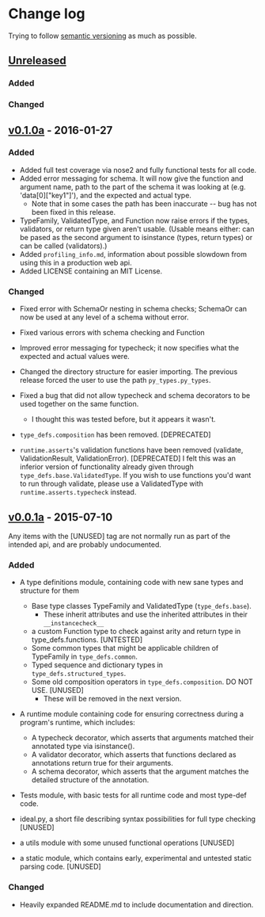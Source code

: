 # Change log

Trying to follow [semantic versioning](http://semver.org) as much as possible.

## [Unreleased][unreleased]

### Added

### Changed

## [v0.1.0a] - 2016-01-27

### Added

- Added full test coverage via nose2 and fully functional tests for all code.
- Added error messaging for schema. It will now give the function and argument name, path to the part of the schema it was looking at
    (e.g. 'data[0]["key1"]'), and the expected and actual type.
    - Note that in some cases the path has been inaccurate -- bug has not been fixed in this release.
- TypeFamily, ValidatedType, and Function now raise errors if the types, validators, or return type given aren't usable.
  (Usable means either: can be pased as the second argument to isinstance (types, return types) or can be called (validators).)
- Added `profiling_info.md`, information about possible slowdown from using this in a production web api.
- Added LICENSE containing an MIT License.

### Changed

- Fixed error with SchemaOr nesting in schema checks; SchemaOr can now be used at any level of a schema without error.
- Fixed various errors with schema checking and Function
- Improved error messaging for typecheck; it now specifies what the expected and actual values were.
- Changed the directory structure for easier importing.  The previous release forced the user to use the path `py_types.py_types`.
- Fixed a bug that did not allow typecheck and schema decorators to be used together on the same function.
  - I thought this was tested before, but it appears it wasn't.

- `type_defs.composition` has been removed. [DEPRECATED]
- `runtime.asserts`'s validation functions have been removed (validate, ValidationResult, ValidationError). [DEPRECATED]
    I felt this was an inferior version of functionality already given through `type_defs.base.ValidatedType`.
    If you wish to use functions you'd want to run through validate, please use a ValidatedType with `runtime.asserts.typecheck` instead.


## [v0.0.1a] - 2015-07-10
Any items with the [UNUSED] tag are not normally run as part of the intended api, and are probably undocumented.

### Added
- A type definitions module, containing code with new sane types and structure for them
  - Base type classes TypeFamily and ValidatedType (`type_defs.base`).
    - These inherit attributes and use the inherited attributes in their `__instancecheck__`
  - a custom Function type to check against arity and return type in type_defs.functions. [UNTESTED]
  - Some common types that might be applicable children of TypeFamily in `type_defs.common`.
  - Typed sequence and dictionary types in `type_defs.structured_types`.
  - Some old composition operators in `type_defs.composition`. DO NOT USE. [UNUSED]
    - These will be removed in the next version.

- A runtime module containing code for ensuring correctness during a program's runtime, which includes:
  - A typecheck decorator, which asserts that arguments matched their annotated type via isinstance().
  - A validator decorator, which asserts that functions declared as annotations return true for their arguments.
  - A schema decorator, which asserts that the argument matches the detailed structure of the annotation.

- Tests module, with basic tests for all runtime code and most type-def code.

- ideal.py, a short file describing syntax possibilities for full type checking [UNUSED]
- a utils module with some unused functional operations [UNUSED]
- a static module, which contains early, experimental and untested static parsing code. [UNUSED]

### Changed
- Heavily expanded README.md to include documentation and direction.


[unreleased]: https://github.com/zekna/py-types/compare/v0.1.0a...HEAD
[v0.1.0a]: https://github.com/zekna/py-types/releases/tag/v0.1.0a
[v0.0.1a]: https://github.com/zekna/py-types/releases/tag/v0.0.1a
